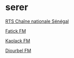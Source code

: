# serer

[RTS Chaîne nationale Sénégal](http://node-10.zeno.fm/6c5cv8nrt1duv)

[Fatick FM](http://node-35.zeno.fm/85mwkmqts1duv)

[Kaolack FM](http://node-12.zeno.fm/2fkd4h0ts1duv)

[Diourbel FM](http://node-21.zeno.fm/uqpm05sts1duv)

